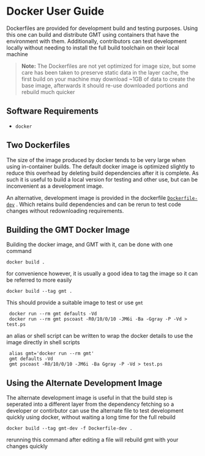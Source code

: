 Docker User Guide
=================

Dockerfiles are provided  for development build and testing purposes.
Using this one can build and distribute GMT using containers that have the
environment with them. Additionally, contributors can test  development
locally without needing to install the full build toolchain on their
local machine

> **Note:** The Dockerfiles are not yet optimized for image size, but some care
has been taken to preserve static data in the layer cache, the first build
on your machine may download ~1GB of data to create the base image, afterwards
it should re-use downloaded portions and rebuild much quicker


Software Requirements
---------------------

- `docker`


Two Dockerfiles
---------------

The size of the image produced by docker tends to be very large when
using in-container builds. The default docker image is optimized slightly
to reduce this overhead by deleting build dependencies after it is complete.
As such it is useful to build a local version for testing and other use, but
can be inconvenient as a development image.

An alternative, development image is provided in the dockerfile [`Dockerfile-dev`](Dockerfile-dev) . Which retains build dependencies and can be rerun to test code changes
without redownloading requirements. 

Building the GMT Docker Image
-----------------------------

Building the docker image, and GMT with it, can be done with one command

    docker build .


for convenience however, it is usually a good idea to tag the image so it
can be referred to more easily

    docker build --tag gmt .


This should provide a suitable image to test or use `gmt`

     docker run --rm gmt defaults -Vd
     docker run --rm gmt pscoast -R0/10/0/10 -JM6i -Ba -Ggray -P -Vd > test.ps


an alias or shell script can be written to wrap the docker details to use the image
directly in shell scripts


     alias gmt='docker run --rm gmt'
     gmt defaults -Vd
     gmt pscoast -R0/10/0/10 -JM6i -Ba Ggray -P -Vd > test.ps


Using the Alternate Development Image
-------------------------------------

The alternate development image is useful in that the build
step is seperated into a different layer from the dependency fetching
so a developer or contirbutor can use the alternate file to test
development quickly using docker, without waiting a long time for the full
rebuild


    docker build --tag gmt-dev -f Dockerfile-dev .

rerunning this command after editing a file will rebuild gmt with your changes
quickly







